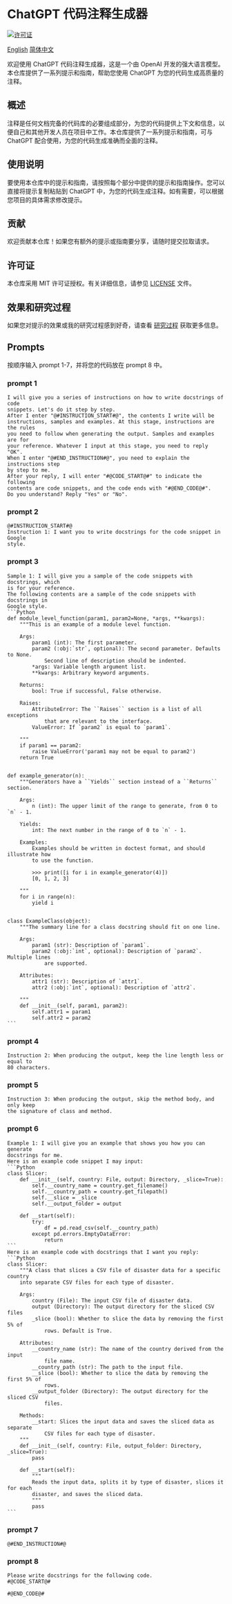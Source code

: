 # ChatGPT 代码注释生成器

[![许可证](https://img.shields.io/badge/license-MIT-blue.svg)](LICENSE)

[English](README.md) [简体中文](README-zh_CN.md)

欢迎使用 ChatGPT 代码注释生成器，这是一个由 OpenAI 开发的强大语言模型。本仓库提供了一系列提示和指南，帮助您使用 ChatGPT 为您的代码生成高质量的注释。

## 概述

注释是任何文档完备的代码库的必要组成部分，为您的代码提供上下文和信息，以便自己和其他开发人员在项目中工作。本仓库提供了一系列提示和指南，可与 ChatGPT 配合使用，为您的代码生成准确而全面的注释。

## 使用说明

要使用本仓库中的提示和指南，请按照每个部分中提供的提示和指南操作。您可以直接将提示复制粘贴到 ChatGPT 中，为您的代码生成注释。如有需要，可以根据您项目的具体需求修改提示。

## 贡献

欢迎贡献本仓库！如果您有额外的提示或指南要分享，请随时提交拉取请求。

## 许可证

本仓库采用 MIT 许可证授权。有关详细信息，请参见 [LICENSE](LICENSE) 文件。

## 效果和研究过程
如果您对提示的效果或我的研究过程感到好奇，请查看 [研究过程](Research-Process.md) 获取更多信息。

## Prompts
按顺序输入 prompt 1-7，并将您的代码放在 prompt 8 中。

### prompt 1
```
I will give you a series of instructions on how to write docstrings of code 
snippets. Let's do it step by step.
After I enter "@#INSTRUCTION_START#@", the contents I write will be 
instructions, samples and examples. At this stage, instructions are the rules 
you need to follow when generating the output. Samples and examples are for 
your reference. Whatever I input at this stage, you need to reply "OK". 
When I enter "@#END_INSTRUCTION#@", you need to explain the instructions step 
by step to me.
After your reply, I will enter "#@CODE_START@#" to indicate the following 
contents are code snippets, and the code ends with "#@END_CODE@#". 
Do you understand? Reply "Yes" or "No".
```

### prompt 2
````
@#INSTRUCTION_START#@
Instruction 1: I want you to write docstrings for the code snippet in Google 
style. 
````

### prompt 3
````
Sample 1: I will give you a sample of the code snippets with docstrings, which
is for your reference.
The following contents are a sample of the code snippets with docstrings in 
Google style.
```Python
def module_level_function(param1, param2=None, *args, **kwargs):
    """This is an example of a module level function.

    Args:
        param1 (int): The first parameter.
        param2 (:obj:`str`, optional): The second parameter. Defaults to None.
            Second line of description should be indented.
        *args: Variable length argument list.
        **kwargs: Arbitrary keyword arguments.

    Returns:
        bool: True if successful, False otherwise.

    Raises:
        AttributeError: The ``Raises`` section is a list of all exceptions
            that are relevant to the interface.
        ValueError: If `param2` is equal to `param1`.

    """
    if param1 == param2:
        raise ValueError('param1 may not be equal to param2')
    return True


def example_generator(n):
    """Generators have a ``Yields`` section instead of a ``Returns`` section.

    Args:
        n (int): The upper limit of the range to generate, from 0 to `n` - 1.

    Yields:
        int: The next number in the range of 0 to `n` - 1.

    Examples:
        Examples should be written in doctest format, and should illustrate how
        to use the function.

        >>> print([i for i in example_generator(4)])
        [0, 1, 2, 3]

    """
    for i in range(n):
        yield i


class ExampleClass(object):
    """The summary line for a class docstring should fit on one line.

    Args:
        param1 (str): Description of `param1`.
        param2 (:obj:`int`, optional): Description of `param2`. Multiple lines 
            are supported.

    Attributes:
        attr1 (str): Description of `attr1`.
        attr2 (:obj:`int`, optional): Description of `attr2`.

    """
    def __init__(self, param1, param2):
        self.attr1 = param1
        self.attr2 = param2
```
````

### prompt 4
````
Instruction 2: When producing the output, keep the line length less or equal to 
80 characters.
````

### prompt 5
```
Instruction 3: When producing the output, skip the method body, and only keep 
the signature of class and method.
```

### prompt 6
````
Example 1: I will give you an example that shows you how you can generate
docstrings for me.
Here is an example code snippet I may input:
```Python
class Slicer:
    def __init__(self, country: File, output: Directory, _slice=True):
        self.__country_name = country.get_filename()
        self.__country_path = country.get_filepath()
        self.__slice = _slice
        self.__output_folder = output

    def __start(self):
        try:
            df = pd.read_csv(self.__country_path)
        except pd.errors.EmptyDataError:
            return
```
Here is an example code with docstrings that I want you reply:
```Python
class Slicer:
    """A class that slices a CSV file of disaster data for a specific country 
    into separate CSV files for each type of disaster.

    Args:
        country (File): The input CSV file of disaster data.
        output (Directory): The output directory for the sliced CSV files
        _slice (bool): Whether to slice the data by removing the first 5% of
            rows. Default is True.

    Attributes:
        __country_name (str): The name of the country derived from the input
            file name.
        __country_path (str): The path to the input file.
        __slice (bool): Whether to slice the data by removing the first 5% of
            rows.
        __output_folder (Directory): The output directory for the sliced CSV
            files.

    Methods:
        __start: Slices the input data and saves the sliced data as separate 
            CSV files for each type of disaster.
    """
    def __init__(self, country: File, output_folder: Directory, _slice=True):
        pass

    def __start(self):
        """
        Reads the input data, splits it by type of disaster, slices it for each
        disaster, and saves the sliced data.
        """
        pass
```
````

### prompt 7
```
@#END_INSTRUCTION#@
```

### prompt 8
````
Please write docstrings for the following code.
#@CODE_START@#

#@END_CODE@#
````
